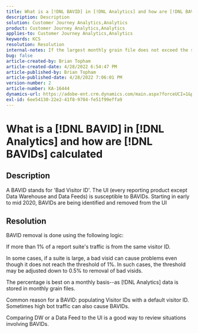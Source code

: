 ```yaml
---
title: What is a [!DNL BAVID] in [!DNL Analytics] and how are [!DNL BAVIDs] calculated
description: Description
solution: Customer Journey Analytics,Analytics
product: Customer Journey Analytics,Analytics
applies-to: Customer Journey Analytics,Analytics
keywords: KCS
resolution: Resolution
internal-notes: If the largest monthly grain file does not exceed the size threshold (250MB default), we do not examine the suite for bad visids.
bug: false
article-created-by: Brian Topham
article-created-date: 4/28/2022 6:54:47 PM
article-published-by: Brian Topham
article-published-date: 4/28/2022 7:06:01 PM
version-number: 2
article-number: KA-16444
dynamics-url: https://adobe-ent.crm.dynamics.com/main.aspx?forceUCI=1&pagetype=entityrecord&etn=knowledgearticle&id=ff03cea8-24c7-ec11-a7b6-0022480a1b03
exl-id: 6ee54130-22e2-41f8-9704-fe51f99effa9
---
```

# What is a [!DNL BAVID] in [!DNL Analytics] and how are [!DNL BAVIDs] calculated

## Description


A BAVID stands for 'Bad Visitor ID'. The UI (every reporting product except Data Warehouse and Data Feeds) is susceptible to BAVIDs.
Starting in early to mid 2020, BAVIDs are being identified and removed from the UI






## Resolution


BAVID removal is done using the following logic:

If more than 1% of a report suite's traffic is from the same visitor ID.

In some cases, if a suite is large, a bad visid can cause problems even though it does not reach the threshold of 1%. In such cases, the threshold may be adjusted down to 0.5% to removal of bad visids.

The percentage is best on a monthly basis--as [!DNL Analytics] data is stored in monthly grain files.



Common reason for a BAVID: populating Visitor IDs with a default visitor ID. Sometimes high bot traffic can also cause BAVIDs.

Comparing DW or a Data Feed to the UI is a good way to review situations involving BAVIDs.
